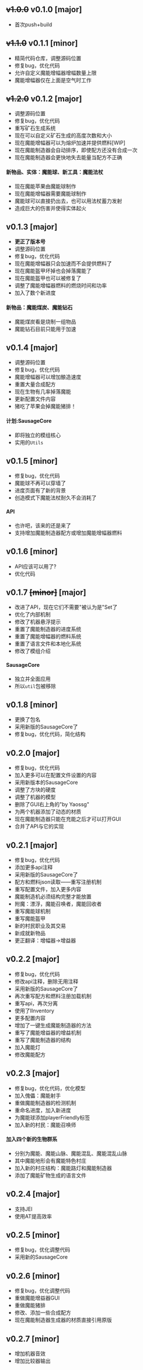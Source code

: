 ## <s>v1.0.0</s> v0.1.0 [major]

- 首次push+build

## <s>v1.1.0</s> v0.1.1 [minor]

- 精简代码仓库，调整源码位置
- 修复bug，优化代码
- 允许自定义魔能增幅器增幅数量上限
- 魔能增幅器仅在上面是空气时工作

## <s>v1.2.0</s> v0.1.2 [major]

- 调整源码位置
- 修复bug，优化代码
- 重写矿石生成系统
- 现在可以自定义矿石生成的高度次数和大小
- 现在魔能增幅器可以为熔炉加速并提供燃料[WIP]
- 现在魔能制造器会自动排序，即使配方还没有合成一次
- 现在魔能制造器会更快地失去能量当配方不正确

#### 新物品、实体：魔能球、新工具：魔能法杖

- 现在魔能苹果由魔能球制作
- 现在魔能增幅器需要魔能球制作
- 魔能球可以直接扔出去，也可以用法杖蓄力发射
- 造成巨大的伤害并使得实体起火

## v0.1.3 [major]

- **更正了版本号**
- 调整源码位置
- 修复bug，优化代码
- 现在魔能增幅器只会加速而不会提供燃料了
- 现在魔能盔甲坏掉也会掉落魔能了
- 现在魔能盔甲也可以被修复了
- 调整了魔能增幅器燃料的燃烧时间和功率
- 加入了数个新进度

#### 新物品：魔能煤炭、魔能钻石

- 魔能煤炭看是烧制一组物品
- 魔能钻石目前只能用于加速

## v0.1.4 [major]

- 调整源码位置
- 修复bug，优化代码
- 魔能增幅器可以增加酿造速度
- 重置大量合成配方
- 现在生物有几率掉落魔能
- 更新配置文件内容
- 猪吃了苹果会掉魔能猪排！

#### 计划:SausageCore

- 即将独立的模组核心
- 实用的`Utils`

## v0.1.5 [minor]

- 修复bug，优化代码
- 魔能球不再可以穿墙了
- 进度页面有了新的背景
- 创造模式下魔能法杖耐久不会消耗了

#### API

- 也许吧，该来的还是来了
- 支持增加魔能制造器配方或增加魔能增幅器燃料

## v0.1.6 [minor]

- API应该可以用了?
- 优化代码

## v0.1.7 <s>[minor]</s> [major]

- 改进了API，现在它们不需要"被认为是"Set了
- 优化了内部机制
- 修改了机器悬浮提示
- 重置了魔能制造器的进度系统
- 重置了魔能增幅器的燃料系统
- 重置了语言文件和本地化系统
- 修改了模组介绍

#### SausageCore

- 独立并全面应用
- 所以`util`包被移除

## v0.1.8 [minor]

- 更换了包名
- 采用新版的SausageCore了
- 修复bug，优化代码，简化结构

## v0.2.0 [major]

- 修复bug，优化代码
- 加入更多可以在配置文件设置的内容
- 采用新版本的SausageCore
- 调整了方块的硬度
- 调整了机器的模型
- 删除了GUI右上角的"by Yaossg"
- 为两个机器添加了动态的材质
- 现在魔能制造器只能在充能之后才可以打开GUI
- 合并了API与它的实现

## v0.2.1 [major]

- 修复bug，优化代码
- 添加更多api注释
- 采用新版的SausageCore了
- 配方和燃料json读取——重写注册机制
- 重写配置文件，加入更多内容
- 魔能制造机必须结构完整才能放置
- 附魔：漂浮，魔能召唤者，魔能回收者
- 重写魔能球机制
- 重写魔能盔甲
- 新的村民职业及其交易
- 新成就新物品
- 更正翻译：增幅器->增益器

## v0.2.2 [major]

- 修复bug，优化代码
- 修改api注释，删除无用注释
- 采用新版的SausageCore了
- 再次重写配方和燃料注册加载机制
- 重写api，再次分离
- 使用了IInventory
- 更多配置内容
- 增加了一键生成魔能制造器的方法
- 重写了魔能增益器的增益机制
- 重写了魔能制造器的结构
- 加入魔能灯
- 修改魔能配方

## v0.2.3 [major]

- 修复bug，优化代码，优化模型
- 加入傀儡：魔能射手
- 重做魔能制造器的检测机制
- 重命名进度，加入新进度
- 为魔能球添加playerFriendly标签
- 加入新的村民：魔能召唤师

#### 加入四个新的生物群系

- 分别为魔能、魔能山脉、魔能混乱、魔能混乱山脉
- 其中魔能地形会有魔能特色村庄
- 加入新的村庄结构：魔能路灯和魔能制造器
- 添加了魔能矿物生成的语言文件

## v0.2.4 [major]

- 支持JEI
- 使用AT提高效率

## v0.2.5 [minor]

- 修复bug，优化调整代码
- 采用新的SausageCore

## v0.2.6 [minor]

- 修复bug，优化调整代码
- 重做魔能增益器GUI
- 重做魔能猪排
- 修改、添加一些合成配方
- 现在魔能制造器生成器的材质直接引用原版

## v0.2.7 [minor]

- 增加机器音效
- 增加比较器输出